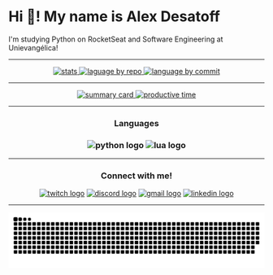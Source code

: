 # Hi 👋! My name is Alex Desatoff

I'm studying Python on RocketSeat and Software Engineering at Unievangélica!

---

<center>
  <a href="https://github.com/Desatoff">
    <img src="http://github-profile-summary-cards.vercel.app/api/cards/stats?username=Desatoff&theme=algolia" height="150" alt="stats" />
    <img src="http://github-profile-summary-cards.vercel.app/api/cards/repos-per-language?username=Desatoff&theme=algolia" height="150" alt="laguage by repo"/>
    <img src="http://github-profile-summary-cards.vercel.app/api/cards/most-commit-language?username=Desatoff&theme=algolia" height="150" alt="language by commit" />
  </a>
</center>

---

<center>
  <a href="https://github.com/Desatoff">
    <img src="http://github-profile-summary-cards.vercel.app/api/cards/profile-details?username=Desatoff&theme=algolia" height="150" alt="summary card"/>
    <img src= "http://github-profile-summary-cards.vercel.app/api/cards/productive-time?username=Desatoff&theme=algolia&utcOffset=8" height="150" alt="productive time" />
  </a>
</center>

---

  <div align="center">
    <h3>Languages<h3/>
    <img src="https://cdn.jsdelivr.net/gh/devicons/devicon@latest/icons/python/python-original.svg" height="40" alt="python logo"  />
    <img src="https://cdn.jsdelivr.net/gh/devicons/devicon@latest/icons/lua/lua-original.svg" height="40" alt="lua logo" />
  </div>

---

<div align="center">
  <h3>Connect with me!</h3>

  <a href="https://www.twitch.tv/nuclefar" target="_blank"><img src="https://img.shields.io/static/v1?message=Twitch&logo=twitch&label=&color=9146FF&logoColor=white&labelColor=&style=for-the-badge" height="35" alt="twitch logo"  /></a>
  <a href="https://discord.gg/Q22EqJxNXM" target="_blank"><img src="https://img.shields.io/static/v1?message=Discord&logo=discord&label=&color=7289DA&logoColor=white&labelColor=&style=for-the-badge" height="35" alt="discord logo"  /></a>
  <a href="mailto:alexdesatoff2007@gmail.com"><img src="https://img.shields.io/static/v1?message=Gmail&logo=gmail&label=&color=D14836&logoColor=white&labelColor=&style=for-the-badge" height="35" alt="gmail logo"  /></a>
  <a href="https://www.linkedin.com/in/alex-desatoff-56a93934b/" target="_blank"><img src="https://img.shields.io/static/v1?message=LinkedIn&logo=linkedin&label=&color=0077B5&logoColor=white&labelColor=&style=for-the-badge" height="35" alt="linkedin logo"  /></a>

<div/>

---

![snake gif](https://github.com/Desatoff/Desatoff/blob/output/github-snake-dark.svg)
